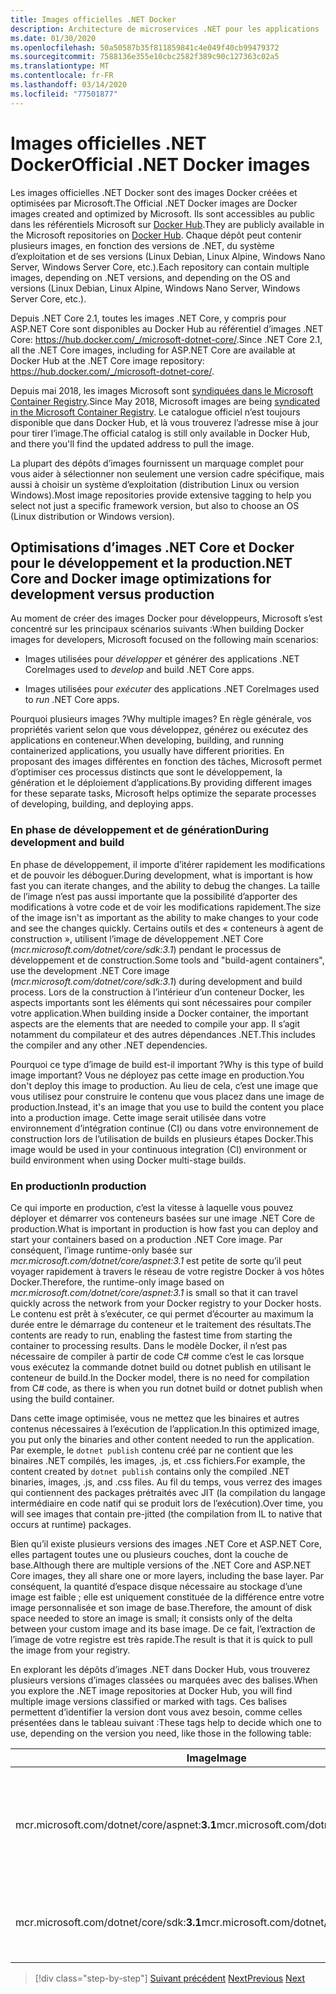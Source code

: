 ```yaml
---
title: Images officielles .NET Docker
description: Architecture de microservices .NET pour les applications .NET en conteneur | Images officielles .NET Docker
ms.date: 01/30/2020
ms.openlocfilehash: 50a50587b35f811859841c4e049f40cb99479372
ms.sourcegitcommit: 7588136e355e10cbc2582f389c90c127363c02a5
ms.translationtype: MT
ms.contentlocale: fr-FR
ms.lasthandoff: 03/14/2020
ms.locfileid: "77501877"
---
```

# <a name="official-net-docker-images"></a><span data-ttu-id="bfafc-103">Images officielles .NET Docker</span><span class="sxs-lookup"><span data-stu-id="bfafc-103">Official .NET Docker images</span></span>

<span data-ttu-id="bfafc-104">Les images officielles .NET Docker sont des images Docker créées et optimisées par Microsoft.</span><span class="sxs-lookup"><span data-stu-id="bfafc-104">The Official .NET Docker images are Docker images created and optimized by Microsoft.</span></span> <span data-ttu-id="bfafc-105">Ils sont accessibles au public dans les référentiels Microsoft sur [Docker Hub](https://hub.docker.com/u/microsoft/).</span><span class="sxs-lookup"><span data-stu-id="bfafc-105">They are publicly available in the Microsoft repositories on [Docker Hub](https://hub.docker.com/u/microsoft/).</span></span> <span data-ttu-id="bfafc-106">Chaque dépôt peut contenir plusieurs images, en fonction des versions de .NET, du système d’exploitation et de ses versions (Linux Debian, Linux Alpine, Windows Nano Server, Windows Server Core, etc.).</span><span class="sxs-lookup"><span data-stu-id="bfafc-106">Each repository can contain multiple images, depending on .NET versions, and depending on the OS and versions (Linux Debian, Linux Alpine, Windows Nano Server, Windows Server Core, etc.).</span></span>

<span data-ttu-id="bfafc-107">Depuis .NET Core 2.1, toutes les images .NET Core, y compris pour ASP.NET Core sont disponibles au Docker Hub au référentiel d’images .NET Core: <https://hub.docker.com/_/microsoft-dotnet-core/>.</span><span class="sxs-lookup"><span data-stu-id="bfafc-107">Since .NET Core 2.1, all the .NET Core images, including for ASP.NET Core are available at Docker Hub at the .NET Core image repository: <https://hub.docker.com/_/microsoft-dotnet-core/>.</span></span>

<span data-ttu-id="bfafc-108">Depuis mai 2018, les images Microsoft sont [syndiquées dans le Microsoft Container Registry](https://azure.microsoft.com/blog/microsoft-syndicates-container-catalog/).</span><span class="sxs-lookup"><span data-stu-id="bfafc-108">Since May 2018, Microsoft images are being [syndicated in the Microsoft Container Registry](https://azure.microsoft.com/blog/microsoft-syndicates-container-catalog/).</span></span> <span data-ttu-id="bfafc-109">Le catalogue officiel n’est toujours disponible que dans Docker Hub, et là vous trouverez l’adresse mise à jour pour tirer l’image.</span><span class="sxs-lookup"><span data-stu-id="bfafc-109">The official catalog is still only available in Docker Hub, and there you'll find the updated address to pull the image.</span></span>

<span data-ttu-id="bfafc-110">La plupart des dépôts d’images fournissent un marquage complet pour vous aider à sélectionner non seulement une version cadre spécifique, mais aussi à choisir un système d’exploitation (distribution Linux ou version Windows).</span><span class="sxs-lookup"><span data-stu-id="bfafc-110">Most image repositories provide extensive tagging to help you select not just a specific framework version, but also to choose an OS (Linux distribution or Windows version).</span></span>

## <a name="net-core-and-docker-image-optimizations-for-development-versus-production"></a><span data-ttu-id="bfafc-111">Optimisations d’images .NET Core et Docker pour le développement et la production</span><span class="sxs-lookup"><span data-stu-id="bfafc-111">.NET Core and Docker image optimizations for development versus production</span></span>

<span data-ttu-id="bfafc-112">Au moment de créer des images Docker pour développeurs, Microsoft s’est concentré sur les principaux scénarios suivants :</span><span class="sxs-lookup"><span data-stu-id="bfafc-112">When building Docker images for developers, Microsoft focused on the following main scenarios:</span></span>

- <span data-ttu-id="bfafc-113">Images utilisées pour *développer* et générer des applications .NET Core</span><span class="sxs-lookup"><span data-stu-id="bfafc-113">Images used to *develop* and build .NET Core apps.</span></span>

- <span data-ttu-id="bfafc-114">Images utilisées pour *exécuter* des applications .NET Core</span><span class="sxs-lookup"><span data-stu-id="bfafc-114">Images used to *run* .NET Core apps.</span></span>

<span data-ttu-id="bfafc-115">Pourquoi plusieurs images ?</span><span class="sxs-lookup"><span data-stu-id="bfafc-115">Why multiple images?</span></span> <span data-ttu-id="bfafc-116">En règle générale, vos propriétés varient selon que vous développez, générez ou exécutez des applications en conteneur.</span><span class="sxs-lookup"><span data-stu-id="bfafc-116">When developing, building, and running containerized applications, you usually have different priorities.</span></span> <span data-ttu-id="bfafc-117">En proposant des images différentes en fonction des tâches, Microsoft permet d’optimiser ces processus distincts que sont le développement, la génération et le déploiement d’applications.</span><span class="sxs-lookup"><span data-stu-id="bfafc-117">By providing different images for these separate tasks, Microsoft helps optimize the separate processes of developing, building, and deploying apps.</span></span>

### <a name="during-development-and-build"></a><span data-ttu-id="bfafc-118">En phase de développement et de génération</span><span class="sxs-lookup"><span data-stu-id="bfafc-118">During development and build</span></span>

<span data-ttu-id="bfafc-119">En phase de développement, il importe d’itérer rapidement les modifications et de pouvoir les déboguer.</span><span class="sxs-lookup"><span data-stu-id="bfafc-119">During development, what is important is how fast you can iterate changes, and the ability to debug the changes.</span></span> <span data-ttu-id="bfafc-120">La taille de l’image n’est pas aussi importante que la possibilité d’apporter des modifications à votre code et de voir les modifications rapidement.</span><span class="sxs-lookup"><span data-stu-id="bfafc-120">The size of the image isn't as important as the ability to make changes to your code and see the changes quickly.</span></span> <span data-ttu-id="bfafc-121">Certains outils et des « conteneurs à agent de construction », utilisent l’image de développement .NET Core (*mcr.microsoft.com/dotnet/core/sdk:3.1*) pendant le processus de développement et de construction.</span><span class="sxs-lookup"><span data-stu-id="bfafc-121">Some tools and "build-agent containers", use the development .NET Core image (*mcr.microsoft.com/dotnet/core/sdk:3.1*) during development and build process.</span></span> <span data-ttu-id="bfafc-122">Lors de la construction à l’intérieur d’un conteneur Docker, les aspects importants sont les éléments qui sont nécessaires pour compiler votre application.</span><span class="sxs-lookup"><span data-stu-id="bfafc-122">When building inside a Docker container, the important aspects are the elements that are needed to compile your app.</span></span> <span data-ttu-id="bfafc-123">Il s’agit notamment du compilateur et des autres dépendances .NET.</span><span class="sxs-lookup"><span data-stu-id="bfafc-123">This includes the compiler and any other .NET dependencies.</span></span>

<span data-ttu-id="bfafc-124">Pourquoi ce type d’image de build est-il important ?</span><span class="sxs-lookup"><span data-stu-id="bfafc-124">Why is this type of build image important?</span></span> <span data-ttu-id="bfafc-125">Vous ne déployez pas cette image en production.</span><span class="sxs-lookup"><span data-stu-id="bfafc-125">You don't deploy this image to production.</span></span> <span data-ttu-id="bfafc-126">Au lieu de cela, c’est une image que vous utilisez pour construire le contenu que vous placez dans une image de production.</span><span class="sxs-lookup"><span data-stu-id="bfafc-126">Instead, it's an image that you use to build the content you place into a production image.</span></span> <span data-ttu-id="bfafc-127">Cette image serait utilisée dans votre environnement d’intégration continue (CI) ou dans votre environnement de construction lors de l’utilisation de builds en plusieurs étapes Docker.</span><span class="sxs-lookup"><span data-stu-id="bfafc-127">This image would be used in your continuous integration (CI) environment or build environment when using Docker multi-stage builds.</span></span>

### <a name="in-production"></a><span data-ttu-id="bfafc-128">En production</span><span class="sxs-lookup"><span data-stu-id="bfafc-128">In production</span></span>

<span data-ttu-id="bfafc-129">Ce qui importe en production, c’est la vitesse à laquelle vous pouvez déployer et démarrer vos conteneurs basées sur une image .NET Core de production.</span><span class="sxs-lookup"><span data-stu-id="bfafc-129">What is important in production is how fast you can deploy and start your containers based on a production .NET Core image.</span></span> <span data-ttu-id="bfafc-130">Par conséquent, l’image runtime-only basée sur *mcr.microsoft.com/dotnet/core/aspnet:3.1* est petite de sorte qu’il peut voyager rapidement à travers le réseau de votre registre Docker à vos hôtes Docker.</span><span class="sxs-lookup"><span data-stu-id="bfafc-130">Therefore, the runtime-only image based on *mcr.microsoft.com/dotnet/core/aspnet:3.1* is small so that it can travel quickly across the network from your Docker registry to your Docker hosts.</span></span> <span data-ttu-id="bfafc-131">Le contenu est prêt à s’exécuter, ce qui permet d’écourter au maximum la durée entre le démarrage du conteneur et le traitement des résultats.</span><span class="sxs-lookup"><span data-stu-id="bfafc-131">The contents are ready to run, enabling the fastest time from starting the container to processing results.</span></span> <span data-ttu-id="bfafc-132">Dans le modèle Docker, il n’est pas nécessaire de compiler à partir de code C\# comme c’est le cas lorsque vous exécutez la commande dotnet build ou dotnet publish en utilisant le conteneur de build.</span><span class="sxs-lookup"><span data-stu-id="bfafc-132">In the Docker model, there is no need for compilation from C\# code, as there is when you run dotnet build or dotnet publish when using the build container.</span></span>

<span data-ttu-id="bfafc-133">Dans cette image optimisée, vous ne mettez que les binaires et autres contenus nécessaires à l’exécution de l’application.</span><span class="sxs-lookup"><span data-stu-id="bfafc-133">In this optimized image, you put only the binaries and other content needed to run the application.</span></span> <span data-ttu-id="bfafc-134">Par exemple, le `dotnet publish` contenu créé par ne contient que les binaires .NET compilés, les images, .js, et .css fichiers.</span><span class="sxs-lookup"><span data-stu-id="bfafc-134">For example, the content created by `dotnet publish` contains only the compiled .NET binaries, images, .js, and .css files.</span></span> <span data-ttu-id="bfafc-135">Au fil du temps, vous verrez des images qui contiennent des packages prétraités avec JIT (la compilation du langage intermédiaire en code natif qui se produit lors de l’exécution).</span><span class="sxs-lookup"><span data-stu-id="bfafc-135">Over time, you will see images that contain pre-jitted (the compilation from IL to native that occurs at runtime) packages.</span></span>

<span data-ttu-id="bfafc-136">Bien qu’il existe plusieurs versions des images .NET Core et ASP.NET Core, elles partagent toutes une ou plusieurs couches, dont la couche de base.</span><span class="sxs-lookup"><span data-stu-id="bfafc-136">Although there are multiple versions of the .NET Core and ASP.NET Core images, they all share one or more layers, including the base layer.</span></span> <span data-ttu-id="bfafc-137">Par conséquent, la quantité d’espace disque nécessaire au stockage d’une image est faible ; elle est uniquement constituée de la différence entre votre image personnalisée et son image de base.</span><span class="sxs-lookup"><span data-stu-id="bfafc-137">Therefore, the amount of disk space needed to store an image is small; it consists only of the delta between your custom image and its base image.</span></span> <span data-ttu-id="bfafc-138">De ce fait, l’extraction de l’image de votre registre est très rapide.</span><span class="sxs-lookup"><span data-stu-id="bfafc-138">The result is that it is quick to pull the image from your registry.</span></span>

<span data-ttu-id="bfafc-139">En explorant les dépôts d’images .NET dans Docker Hub, vous trouverez plusieurs versions d’images classées ou marquées avec des balises.</span><span class="sxs-lookup"><span data-stu-id="bfafc-139">When you explore the .NET image repositories at Docker Hub, you will find multiple image versions classified or marked with tags.</span></span> <span data-ttu-id="bfafc-140">Ces balises permettent d’identifier la version dont vous avez besoin, comme celles présentées dans le tableau suivant :</span><span class="sxs-lookup"><span data-stu-id="bfafc-140">These tags help to decide which one to use, depending on the version you need, like those in the following table:</span></span>

| <span data-ttu-id="bfafc-141">Image</span><span class="sxs-lookup"><span data-stu-id="bfafc-141">Image</span></span> | <span data-ttu-id="bfafc-142">Commentaires</span><span class="sxs-lookup"><span data-stu-id="bfafc-142">Comments</span></span> |
|-------|----------|
| <span data-ttu-id="bfafc-143">mcr.microsoft.com/dotnet/core/aspnet:**3.1**</span><span class="sxs-lookup"><span data-stu-id="bfafc-143">mcr.microsoft.com/dotnet/core/aspnet:**3.1**</span></span> | <span data-ttu-id="bfafc-144">ASP.NET Core, avec le runtime uniquement et les optimisations ASP.NET Core, Linux et Windows (multi-arch)</span><span class="sxs-lookup"><span data-stu-id="bfafc-144">ASP.NET Core, with runtime only and ASP.NET Core optimizations, on Linux and Windows (multi-arch)</span></span> |
| <span data-ttu-id="bfafc-145">mcr.microsoft.com/dotnet/core/sdk:**3.1**</span><span class="sxs-lookup"><span data-stu-id="bfafc-145">mcr.microsoft.com/dotnet/core/sdk:**3.1**</span></span> | <span data-ttu-id="bfafc-146">.NET Core, avec les SDK inclus, sur Linux et Windows (multi-arch)</span><span class="sxs-lookup"><span data-stu-id="bfafc-146">.NET Core, with SDKs included, on Linux and Windows (multi-arch)</span></span> |

> [!div class="step-by-step"]
> <span data-ttu-id="bfafc-147">[Suivant précédent](net-container-os-targets.md)
> [Next](../architect-microservice-container-applications/index.md)</span><span class="sxs-lookup"><span data-stu-id="bfafc-147">[Previous](net-container-os-targets.md)
[Next](../architect-microservice-container-applications/index.md)</span></span>
